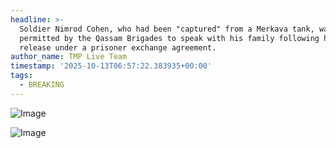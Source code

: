 ```yaml
---
headline: >-
  Soldier Nimrod Cohen, who had been "captured" from a Merkava tank, was
  permitted by the Qassam Brigades to speak with his family following his
  release under a prisoner exchange agreement.
author_name: TMP Live Team
timestamp: '2025-10-13T06:57:22.383935+00:00'
tags:
  - BREAKING
---
```

![Image](https://i.postimg.cc/DzXGtwW1/IMG-20251013-122535-508.jpg)

![Image](https://i.postimg.cc/YCJGfBXH/IMG-20251013-122535-777.jpg)
